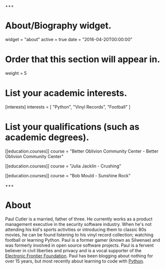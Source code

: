 +++
# About/Biography widget.
widget = "about"
active = true
date = "2016-04-20T00:00:00"

# Order that this section will appear in.
weight = 5

# List your academic interests.
[interests]
  interests = [
    "Python",
    "Vinyl Records",
    "Football"
  ]

# List your qualifications (such as academic degrees).
[[education.courses]]
  course = "Better Oblivion Community Center - Better Oblivion Community Center"
  
[[education.courses]]
  course = "Julia Jacklin - Crushing"
  
[[education.courses]]
  course = "Bob Mould - Sunshine Rock"


+++

# About

Paul Cutler is a married, father of three.  He currently works as a product management executive in the security
software industry.  When he's not attending his kid's sports activities or introducing them to classic 80s movies,
he can be found listening to his vinyl record collection; watching football or learning Python.  Paul is a former
gamer (known as Silwenae) and was formerly involved in open source software projects.  Paul is a fervent believer
in civil liberties and privacy and is a vocal supporter of the [Electronic Frontier Foundation](https://eff.org).
Paul has been blogging about nothing for over 15 years, but most recently about learning to code with 
 [Python](https://www.python.org).
